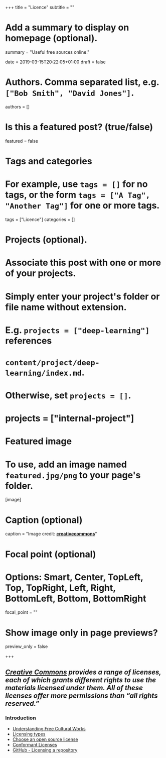 +++
title = "Licence"
subtitle = ""

# Add a summary to display on homepage (optional).
summary = "Useful free sources online."

date = 2019-03-15T20:22:05+01:00
draft = false

# Authors. Comma separated list, e.g. `["Bob Smith", "David Jones"]`.
authors = []

# Is this a featured post? (true/false)
featured = false

# Tags and categories
# For example, use `tags = []` for no tags, or the form `tags = ["A Tag", "Another Tag"]` for one or more tags.
tags = ["Licence"]
categories = []

# Projects (optional).
#   Associate this post with one or more of your projects.
#   Simply enter your project's folder or file name without extension.
#   E.g. `projects = ["deep-learning"]` references
#   `content/project/deep-learning/index.md`.
#   Otherwise, set `projects = []`.
# projects = ["internal-project"]

# Featured image
# To use, add an image named `featured.jpg/png` to your page's folder.
[image]
  # Caption (optional)
  caption = "Image credit: [**creativecommons**](https://creativecommons.org/share-your-work/public-domain/freeworks)"

  # Focal point (optional)
  # Options: Smart, Center, TopLeft, Top, TopRight, Left, Right, BottomLeft, Bottom, BottomRight
  focal_point = ""

  # Show image only in page previews?
  preview_only = false

+++

##  **[_Creative Commons_](https://creativecommons.org/share-your-work/public-domain/freeworks)** _provides a range of licenses, each of which grants different rights to use the materials licensed under them. All of these licenses offer more permissions than “all rights reserved.”_


### Introduction

- [Understanding Free Cultural Works](https://creativecommons.org/share-your-work/public-domain/freeworks)
- [Licensing types](https://creativecommons.org/share-your-work/licensing-types-examples)
- [Choose an open source license](https://choosealicense.com/)
- [Conformant Licenses](https://opendefinition.org/licenses/)
- [GitHub - Licensing a repository](https://help.github.com/en/articles/licensing-a-repository)
